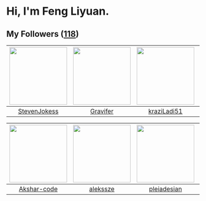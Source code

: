 # Hi, I'm Feng Liyuan.

## My Followers ([118](https://github.com/SunRunAway?tab=followers))

| <img src="https://avatars.githubusercontent.com/u/71307974?v=4" width="150" height="150" /> | <img src="https://avatars.githubusercontent.com/u/44160838?v=4" width="150" height="150" /> | <img src="https://avatars.githubusercontent.com/u/120910584?v=4" width="150" height="150" /> | <img src="https://avatars.githubusercontent.com/u/83270523?v=4" width="150" height="150" /> |
| :-----------------------------------------------------------------------------------------: | :-----------------------------------------------------------------------------------------: | :------------------------------------------------------------------------------------------: | :-----------------------------------------------------------------------------------------: |
|                       [StevenJokess](https://github.com/StevenJokess)                       |                           [Gravifer](https://github.com/Gravifer)                           |                         [kraziLadi51](https://github.com/kraziLadi51)                        |                    [cherryhanminmin](https://github.com/cherryhanminmin)                    |

| <img src="https://avatars.githubusercontent.com/u/59618640?v=4" width="150" height="150" /> | <img src="https://avatars.githubusercontent.com/u/65283311?v=4" width="150" height="150" /> | <img src="https://avatars.githubusercontent.com/u/46620760?v=4" width="150" height="150" /> | <img src="https://avatars.githubusercontent.com/u/119645983?v=4" width="150" height="150" /> |
| :-----------------------------------------------------------------------------------------: | :-----------------------------------------------------------------------------------------: | :-----------------------------------------------------------------------------------------: | :------------------------------------------------------------------------------------------: |
|                        [Akshar-code](https://github.com/Akshar-code)                        |                           [alekssze](https://github.com/alekssze)                           |                        [pleiadesian](https://github.com/pleiadesian)                        |                                [zcrv](https://github.com/zcrv)                               |